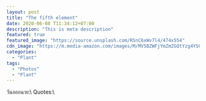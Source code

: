 ```yaml
---
layout: post
title: "The fifth element"
date: 2020-06-08 T11:34:12+07:00
description: "This is meta description"
featured: true
featured_image: "https://source.unsplash.com/RSnC6xWv7l4/474x554"
cdn_image: "https://m.media-amazon.com/images/M/MV5BZWFjYmZmZGQtYzg4YS00ZGE5LTgwYzAtZmQwZjQ2NDliMGVmXkEyXkFqcGdeQXVyNTUyMzE4Mzg@.jpg"
categories:
  - "Plant"
tags:
  - "Photos"
  - "Plant"
---
```

วันออกฉาย:\\
Quotes:\\
